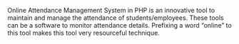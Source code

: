 Online Attendance Management System in PHP is an innovative tool to maintain and manage the attendance of students/employees. These tools can be a software to monitor attendance details. Prefixing a word “online” to this tool makes this tool very resourceful technique.
